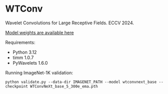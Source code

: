 # WTConv
Wavelet Convolutions for Large Receptive Fields. ECCV 2024.

[Model weights are available here](https://drive.google.com/drive/folders/1tiJjdEkYtw-2XKsQ61XzbMsncGXcWFmz?usp=sharing)

Requirements:
- Python 3.12
- timm 1.0.7
- PyWavelets 1.6.0

Running ImageNet-1K validation:
```
python validate.py --data-dir IMAGENET_PATH --model wtconvnext_base --checkpoint WTConvNeXt_base_5_300e_ema.pth
```

